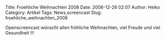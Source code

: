 Title: Froehliche Weihnachten 2008
Date: 2008-12-26 02:07
Author: Heiko
Category: Artikel
Tags: News,screencast
Slug: froehliche_weihnachten_2008

Openscreencast wünscht allen fröhliche Weihnachten, viel Freude und viel
Gesundheit !!!

